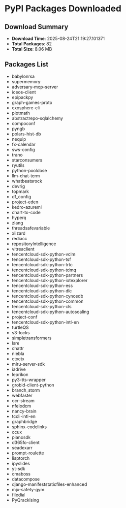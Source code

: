 # PyPI Packages Downloaded

## Download Summary
- **Download Time**: 2025-08-24T21:19:27.101371
- **Total Packages**: 82
- **Total Size**: 8.06 MB

## Packages List
- babylonrsa
- supermemory
- adversary-mcp-server
- iceos-client
- epipackpy
- graph-games-proto
- exosphere-cli
- plotmath
- abstractrepo-sqlalchemy
- compoconf
- pyngb
- polars-hist-db
- nequip
- fx-calendar
- sws-config
- trano
- starconsumers
- ryutils
- python-pooldose
- llm-chat-term
- whatbeatsrock
- devrig
- topmark
- df_config
- project-eden
- kedro-azureml
- chart-to-code
- hyperq
- zlang
- threadsafevariable
- xlizard
- rediacc
- repositoryIntelligence
- vitreaclient
- tencentcloud-sdk-python-vclm
- tencentcloud-sdk-python-tsf
- tencentcloud-sdk-python-trtc
- tencentcloud-sdk-python-tdmq
- tencentcloud-sdk-python-partners
- tencentcloud-sdk-python-iotexplorer
- tencentcloud-sdk-python-ess
- tencentcloud-sdk-python-dlc
- tencentcloud-sdk-python-cynosdb
- tencentcloud-sdk-python-common
- tencentcloud-sdk-python-cls
- tencentcloud-sdk-python-autoscaling
- project-conf
- tencentcloud-sdk-python-intl-en
- turtleQS
- s3-locks
- simpletransformers
- lsre
- chattr
- niebla
- ctxctx
- miru-server-sdk
- iadrive
- leprikon
- py3-tts-wrapper
- grobid-client-python
- branch_storm
- webfaster
- ocr-stream
- nfelodcm
- nancy-brain
- tccli-intl-en
- graphbridge
- sphinx-codelinks
- ccux
- pianosdk
- d365fo-client
- seadexarr
- prompt-roulette
- lisptorch
- ipyslides
- yt-sdk
- cmaboss
- datacompose
- django-manifeststaticfiles-enhanced
- mjx-safety-gym
- filedial
- PyQrackIsing
